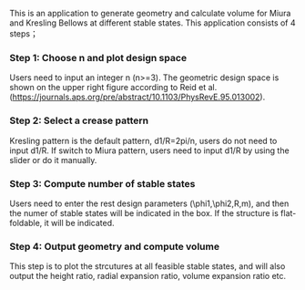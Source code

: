 This is an application to generate geometry and calculate volume for Miura and Kresling Bellows 
at different stable states. This application consists of 4 steps；

### Step 1: Choose n and plot design space
Users need to input an integer n (n>=3). The geometric design space is shown on the upper right 
figure according to Reid et al.
(https://journals.aps.org/pre/abstract/10.1103/PhysRevE.95.013002). 

### Step 2: Select a crease pattern
Kresling pattern is the default pattern, d1/R=2pi/n, users do not need to input d1/R. If switch 
to Miura pattern, users need to input d1/R by using the slider or do it manually.

### Step 3: Compute number of stable states
Users need to enter the rest design parameters (\phi1,\phi2,R,m), and then the numer of stable 
states will be indicated in the box. If the structure is flat-foldable, it will be indicated.

### Step 4: Output geometry and compute volume
This step is to plot the strcutures at all feasible stable states, and will also output the height 
ratio, radial expansion ratio, volume expansion ratio etc.


